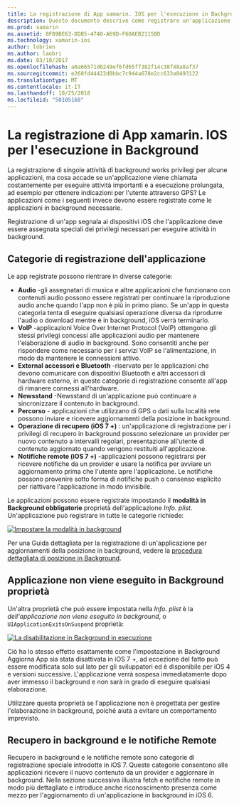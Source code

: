 ```yaml
---
title: La registrazione di App xamarin. IOS per l'esecuzione in Background
description: Questo documento descrive come registrare un'applicazione xamarin. IOS per l'esecuzione in background. Viene descritto Audio App, VoIP le app, accessori esterni e bluetooth e altro ancora.
ms.prod: xamarin
ms.assetid: 8F89BE63-DDB5-4740-A69D-F60AEB21150D
ms.technology: xamarin-ios
author: lobrien
ms.author: laobri
ms.date: 03/18/2017
ms.openlocfilehash: a0a66571d0249ef6fd65ff382f14c38f48a8af37
ms.sourcegitcommit: e268fd44422d0bbc7c944a678e2cc633a0493122
ms.translationtype: MT
ms.contentlocale: it-IT
ms.lasthandoff: 10/25/2018
ms.locfileid: "50105168"
---
```

# <a name="registering-xamarinios-apps-to-run-in-the-background"></a>La registrazione di App xamarin. IOS per l'esecuzione in Background

La registrazione di singole attività di background works privilegi per alcune applicazioni, ma cosa accade se un'applicazione viene chiamata costantemente per eseguire attività importanti e a esecuzione prolungata, ad esempio per ottenere indicazioni per l'utente attraverso GPS? Le applicazioni come i seguenti invece devono essere registrate come le applicazioni in background necessarie.

Registrazione di un'app segnala ai dispositivi iOS che l'applicazione deve essere assegnata speciali dei privilegi necessari per eseguire attività in background.

## <a name="application-registration-categories"></a>Categorie di registrazione dell'applicazione

Le app registrate possono rientrare in diverse categorie:

-  **Audio** -gli assegnatari di musica e altre applicazioni che funzionano con contenuti audio possono essere registrati per continuare la riproduzione audio anche quando l'app non è più in primo piano. Se un'app in questa categoria tenta di eseguire qualsiasi operazione diversa da riprodurre l'audio o download mentre è in background, iOS verrà terminarlo.
-  **VoIP** -applicazioni Voice Over Internet Protocol (VoIP) ottengono gli stessi privilegi concessi alle applicazioni audio per mantenere l'elaborazione di audio in background. Sono consentiti anche per rispondere come necessario per i servizi VoIP se l'alimentazione, in modo da mantenere le connessioni attivo.
-  **External accessori e Bluetooth** -riservato per le applicazioni che devono comunicare con dispositivi Bluetooth e altri accessori di hardware esterno, in queste categorie di registrazione consente all'app di rimanere connessi all'hardware.
-  **Newsstand** -Newsstand di un'applicazione può continuare a sincronizzare il contenuto in background.
-  **Percorso** - applicazioni che utilizzano di GPS o dati sulla località rete possono inviare e ricevere aggiornamenti della posizione in background.
-  **Operazione di recupero (iOS 7 +)** : un'applicazione di registrazione per i privilegi di recupero in background possono selezionare un provider per nuovo contenuto a intervalli regolari, presentazione all'utente di contenuto aggiornato quando vengono restituiti all'applicazione.
-  **Notifiche remote (iOS 7 +)** -applicazioni possono registrarsi per ricevere notifiche da un provider e usare la notifica per avviare un aggiornamento prima che l'utente apre l'applicazione. Le notifiche possono provenire sotto forma di notifiche push o consenso esplicito per riattivare l'applicazione in modo invisibile.


Le applicazioni possono essere registrate impostando il **modalità in Background obbligatorie** proprietà dell'applicazione *Info. plist*. Un'applicazione può registrare in tutte le categorie richiede:

 [![](registering-applications-to-run-in-background-images/bgmodes.png "Impostare la modalità in background")](registering-applications-to-run-in-background-images/bgmodes.png#lightbox)

Per una Guida dettagliata per la registrazione di un'applicazione per aggiornamenti della posizione in background, vedere la [procedura dettagliata di posizione in Background](~/ios/app-fundamentals/backgrounding/ios-backgrounding-walkthroughs/location-walkthrough.md).

## <a name="application-does-not-run-in-background-property"></a>Applicazione non viene eseguito in Background proprietà

Un'altra proprietà che può essere impostata nella *Info. plist* è la *dell'applicazione non viene eseguito in background*, o `UIApplicationExitsOnSuspend` proprietà:

 [![](registering-applications-to-run-in-background-images/plist.png "La disabilitazione in Background in esecuzione")](registering-applications-to-run-in-background-images/plist.png#lightbox)

Ciò ha lo stesso effetto esattamente come l'impostazione in Background Aggiorna App sia stata disattivata in iOS 7 +, ad eccezione del fatto può essere modificata solo sul lato per gli sviluppatori ed è disponibile per iOS 4 e versioni successive. L'applicazione verrà sospesa immediatamente dopo aver immesso il background e non sarà in grado di eseguire qualsiasi elaborazione.

Utilizzare questa proprietà se l'applicazione non è progettata per gestire l'elaborazione in background, poiché aiuta a evitare un comportamento imprevisto.

## <a name="background-fetch-and-remote-notifications"></a>Recupero in background e le notifiche Remote

Recupero in background e le notifiche remote sono categorie di registrazione speciale introdotte in iOS 7. Queste categorie consentono alle applicazioni ricevere il nuovo contenuto da un provider e aggiornare in background. Nella sezione successiva illustra fetch e notifiche remote in modo più dettagliato e introduce anche riconoscimento presenza come mezzo per l'aggiornamento di un'applicazione in background in iOS 6.
